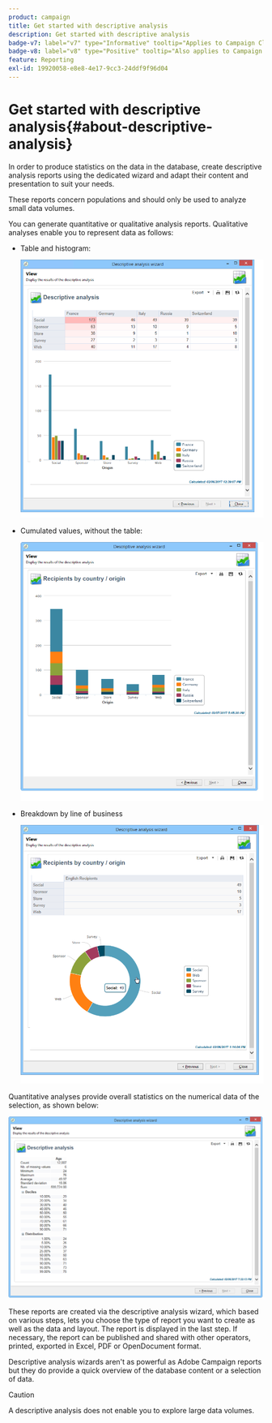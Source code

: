 ```yaml
---
product: campaign
title: Get started with descriptive analysis
description: Get started with descriptive analysis
badge-v7: label="v7" type="Informative" tooltip="Applies to Campaign Classic v7"
badge-v8: label="v8" type="Positive" tooltip="Also applies to Campaign v8"
feature: Reporting
exl-id: 19920058-e8e8-4e17-9cc3-24ddf9f96d04
---
```

# Get started with descriptive analysis{#about-descriptive-analysis}

 

In order to produce statistics on the data in the database, create descriptive analysis reports using the dedicated wizard and adapt their content and presentation to suit your needs.

These reports concern populations and should only be used to analyze small data volumes.

You can generate quantitative or qualitative analysis reports. Qualitative analyses enable you to represent data as follows:

* Table and histogram:

  ![](assets/reporting_descriptive_sample_1.png)

* Cumulated values, without the table:

  ![](assets/reporting_descriptive_sample_3.png)

* Breakdown by line of business

  ![](assets/reporting_descriptive_sample_2.png)

Quantitative analyses provide overall statistics on the numerical data of the selection, as shown below:

![](assets/reporting_descriptive_quantitative_sample.png)

These reports are created via the descriptive analysis wizard, which based on various steps, lets you choose the type of report you want to create as well as the data and layout. The report is displayed in the last step. If necessary, the report can be published and shared with other operators, printed, exported in Excel, PDF or OpenDocument format.

Descriptive analysis wizards aren't as powerful as Adobe Campaign reports but they do provide a quick overview of the database content or a selection of data.

>[!CAUTION]
>
>A descriptive analysis does not enable you to explore large data volumes.
